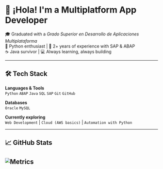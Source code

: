 # 👋 ¡Hola! I'm a Multiplatform App Developer

🎓 Graduated with a *Grado Superior en Desarrollo de Aplicaciones Multiplataforma*  
🐍 Python enthusiast | 💼 2+ years of experience with SAP & ABAP  
☕ Java survivor | 💻 Always learning, always building

---

## 🛠️ Tech Stack

**Languages & Tools**  
`Python` `ABAP` `Java` `SQL` `SAP` `Git` `GitHub`  

**Databases**  
`Oracle` `MySQL`  

**Currently exploring**  
`Web Development` | `Cloud (AWS basics)` | `Automation with Python`

---

## 📈 GitHub Stats

![Metrics](https://github.com/yourusername/JhonnyMCgGoleman/blob/main/github-metrics.svg)
---
